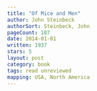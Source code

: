 ```yaml
---
title: "Of Mice and Men"
author: John Steinbeck
authorSort: Steinbeck, John
pageCount: 107
date: 2014-01-01
written: 1937
stars: 5
layout: post
category: book
tags: read unreviewed
mapping: USA, North America
---
```

